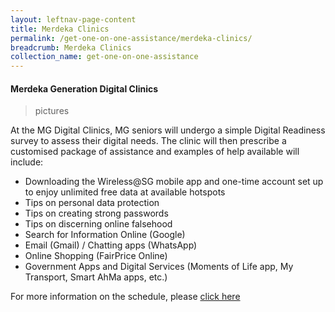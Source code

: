 ```yaml
---
layout: leftnav-page-content
title: Merdeka Clinics
permalink: /get-one-on-one-assistance/merdeka-clinics/
breadcrumb: Merdeka Clinics
collection_name: get-one-on-one-assistance
---
```


#### Merdeka Generation Digital Clinics<br>

> pictures

At the MG Digital Clinics, MG seniors will undergo a simple Digital Readiness survey to assess their digital needs. The clinic will then prescribe a customised package of assistance and examples of help available will include:<br>
*	Downloading the Wireless@SG mobile app and one-time account set up to enjoy unlimited free data at available hotspots<br> 
*	Tips on personal data protection<br>
*	Tips on creating strong passwords<br> 
*	Tips on discerning online falsehood<br> 
*	Search for Information Online (Google)<br> 
*	Email (Gmail) / Chatting apps (WhatsApp)<br> 
*	Online Shopping (FairPrice Online)<br> 
*	Government Apps and Digital Services (Moments of Life app, My Transport, Smart AhMa apps, etc.)<br> 

For more information on the schedule, please <a href="www.imda.gov.sg/dc" target="_blank">click here</a>
